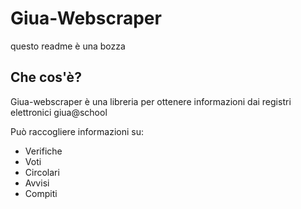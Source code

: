 # Giua-Webscraper
questo readme è una bozza

## Che cos'è?
Giua-webscraper è una libreria per ottenere informazioni dai registri elettronici giua@school 

Può raccogliere informazioni su:
- Verifiche
- Voti
- Circolari
- Avvisi
- Compiti